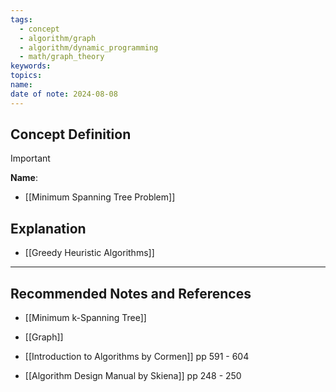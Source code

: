 ```yaml
---
tags:
  - concept
  - algorithm/graph
  - algorithm/dynamic_programming
  - math/graph_theory
keywords: 
topics: 
name: 
date of note: 2024-08-08
---
```


## Concept Definition

>[!important]
>**Name**: 


- [[Minimum Spanning Tree Problem]]


## Explanation


- [[Greedy Heuristic Algorithms]]


-----------
##  Recommended Notes and References


- [[Minimum k-Spanning Tree]]
- [[Graph]]


- [[Introduction to Algorithms by Cormen]] pp 591 - 604
- [[Algorithm Design Manual by Skiena]] pp 248 - 250